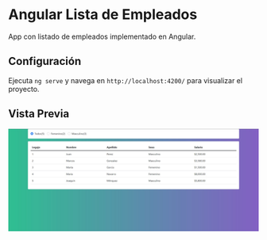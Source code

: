 # Angular Lista de Empleados

App con listado de empleados implementado en Angular.

## Configuración

Ejecuta `ng serve` y navega en `http://localhost:4200/` para visualizar el proyecto.

## Vista Previa

![Preview Angular Lista Empleados](src/assets/img/preview.jpg)
